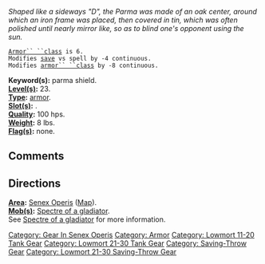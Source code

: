 *Shaped like a sideways "D", the Parma was made of an oak center, around
which an iron frame was placed, then covered in tin, which was often
polished until nearly mirror like, so as to blind one's opponent using
the sun.*

[`Armor`` ``class`](Armor_Values "wikilink")` is 6.`  
`Modifies `[`save`](Saving_Throw "wikilink")` vs spell by -4 continuous.`  
`Modifies `[`armor`` ``class`](Armor_Class "wikilink")` by -8 continuous.`

**Keyword(s):** parma shield.  
**[Level(s)](Object_Level "wikilink"):** 23.  
**[Type](:Category:_Object_Types "wikilink"):**
[armor](:Category:_Armor "wikilink").  
**[Slot(s)](Object_Slots "wikilink"):** <held in offhand>.  
**[Quality](Object_Quality "wikilink"):** 100 hps.  
**[Weight](Object_Weight "wikilink"):** 8 lbs.  
**[Flag(s)](:Category:_Object_Flags "wikilink"):** none.  

## Comments

## Directions

**[Area](:Category:_Areas "wikilink"):** [Senex
Operis](:Category:_Senex_Operis "wikilink")
([Map](Senex_Operis_Map "wikilink")).  
**[Mob(s)](:Category:_Mobs "wikilink"):** [Spectre of a
gladiator](Spectre_Of_A_Gladiator_(Thracian) "wikilink").  
See [Spectre of a
gladiator](Spectre_Of_A_Gladiator_(Thracian) "wikilink") for more
information.  

[Category: Gear In Senex
Operis](Category:_Gear_In_Senex_Operis "wikilink") [Category:
Armor](Category:_Armor "wikilink") [Category: Lowmort 11-20 Tank
Gear](Category:_Lowmort_11-20_Tank_Gear "wikilink") [Category: Lowmort
21-30 Tank Gear](Category:_Lowmort_21-30_Tank_Gear "wikilink")
[Category: Saving-Throw Gear](Category:_Saving-Throw_Gear "wikilink")
[Category: Lowmort 21-30 Saving-Throw
Gear](Category:_Lowmort_21-30_Saving-Throw_Gear "wikilink")
